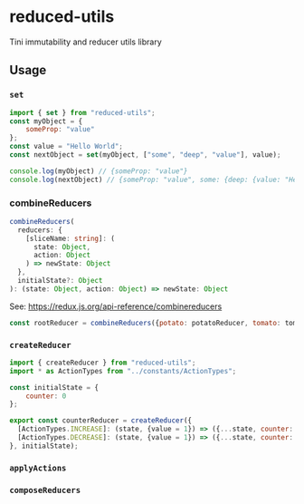 # reduced-utils
Tini immutability and reducer utils library

## Usage


### `set`

```js
import { set } from "reduced-utils";
const myObject = {
    someProp: "value"
};
const value = "Hello World";
const nextObject = set(myObject, ["some", "deep", "value"], value);

console.log(myObject) // {someProp: "value"}
console.log(nextObject) // {someProp: "value", some: {deep: {value: "Hello World"}}}

```

### combineReducers

```typescript
combineReducers(
  reducers: {
    [sliceName: string]: (
      state: Object, 
      action: Object
    ) => newState: Object
  },
  initialState?: Object
): (state: Object, action: Object) => newState: Object
```

See: https://redux.js.org/api-reference/combinereducers

```js
const rootReducer = combineReducers({potato: potatoReducer, tomato: tomatoReducer}, {});
```


### `createReducer`

```js
import { createReducer } from "reduced-utils";
import * as ActionTypes from "../constants/ActionTypes";

const initialState = {
    counter: 0
};

export const counterReducer = createReducer({
  [ActionTypes.INCREASE]: (state, {value = 1}) => ({...state, counter: state.counter + value}),
  [ActionTypes.DECREASE]: (state, {value = 1}) => ({...state, counter: state.counter - value})
}, initialState);

```

### `applyActions`


### `composeReducers`


